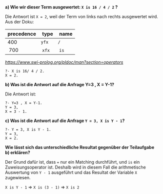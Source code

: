 **a) Wie wir dieser Term ausgewertet: `X is 16 / 4 / 2` ?**

Die Antwort ist `X = 2`, weil der Term von links nach rechts ausgewertet wird.
Aus der Doku:

| precedence |  type  |  name |
| ---------- | ------ | ----- |
| 400        | `yfx`  | `/`   |
|  700       |  `xfx` |  `is` |

_https://www.swi-prolog.org/pldoc/man?section=operators_

    ?- X is 16/ 4 / 2.
    X = 2.

**b) Was ist die Antwort auf die Anfrage Y=3 , X = Y-1?**

Die Antwort ist:

    ?- Y=3 , X = Y-1.
    Y = 3,
    X = 3 - 1.

**c) Was ist die Antwort auf die Anfrage `Y = 3, X is Y - 1`?**

    ?- Y = 3, X is Y - 1.
    Y = 3,
    X = 2.

**Wie lässt sich das unterschiedliche
Resultat gegenüber der Teilaufgabe b) erklären?**

Der Grund dafür ist, dass `=` nur ein Matching durchführt, und `is` ein Zuweisungsoperator ist. Deshalb wird in diesem Fall die arithmetische Auswertung von `Y - 1` ausgeführt und das Resultat der Variable `X` zugewiesen.

`X is Y - 1` => `X is (3 - 1)` => `X is 2`
